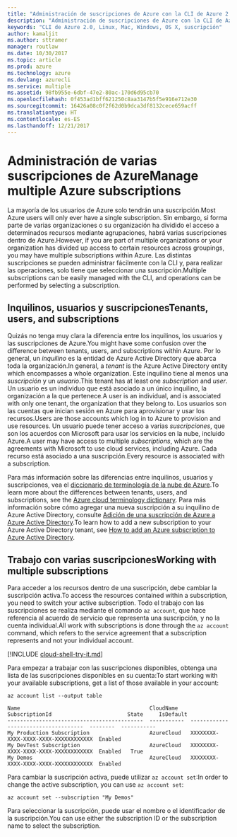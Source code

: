 ```yaml
---
title: "Administración de suscripciones de Azure con la CLI de Azure 2.0"
description: "Administración de suscripciones de Azure con la CLI de Azure 2.0 en Linux, Mac o Windows."
keywords: "CLI de Azure 2.0, Linux, Mac, Windows, OS X, suscripción"
author: kamaljit
ms.author: sttramer
manager: routlaw
ms.date: 10/30/2017
ms.topic: article
ms.prod: azure
ms.technology: azure
ms.devlang: azurecli
ms.service: multiple
ms.assetid: 98fb955e-6dbf-47e2-80ac-170d6d95cb70
ms.openlocfilehash: 0f453ad1bff621250c8aa3147b5f5e916e712e30
ms.sourcegitcommit: 16426a08c0f2f62d0b9dca3df8132cece659acff
ms.translationtype: HT
ms.contentlocale: es-ES
ms.lasthandoff: 12/21/2017
---
```

# <a name="manage-multiple-azure-subscriptions"></a><span data-ttu-id="5910f-104">Administración de varias suscripciones de Azure</span><span class="sxs-lookup"><span data-stu-id="5910f-104">Manage multiple Azure subscriptions</span></span>

<span data-ttu-id="5910f-105">La mayoría de los usuarios de Azure solo tendrán una suscripción.</span><span class="sxs-lookup"><span data-stu-id="5910f-105">Most Azure users will only ever have a single subscription.</span></span> <span data-ttu-id="5910f-106">Sin embargo, si forma parte de varias organizaciones o su organización ha dividido el acceso a determinados recursos mediante agrupaciones, habrá varias suscripciones dentro de Azure.</span><span class="sxs-lookup"><span data-stu-id="5910f-106">However, if you are part of multiple organizations or your organization has divided up access to certain resources across groupings, you may have multiple subscriptions within Azure.</span></span> <span data-ttu-id="5910f-107">Las distintas suscripciones se pueden administrar fácilmente con la CLI y, para realizar las operaciones, solo tiene que seleccionar una suscripción.</span><span class="sxs-lookup"><span data-stu-id="5910f-107">Multiple subscriptions can be easily managed with the CLI, and operations can be performed by selecting a subscription.</span></span>

## <a name="tenants-users-and-subscriptions"></a><span data-ttu-id="5910f-108">Inquilinos, usuarios y suscripciones</span><span class="sxs-lookup"><span data-stu-id="5910f-108">Tenants, users, and subscriptions</span></span>

<span data-ttu-id="5910f-109">Quizás no tenga muy clara la diferencia entre los inquilinos, los usuarios y las suscripciones de Azure.</span><span class="sxs-lookup"><span data-stu-id="5910f-109">You might have some confusion over the difference between tenants, users, and subscriptions within Azure.</span></span> <span data-ttu-id="5910f-110">Por lo general, un _inquilino_ es la entidad de Azure Active Directory que abarca toda la organización.</span><span class="sxs-lookup"><span data-stu-id="5910f-110">In general, a _tenant_ is the Azure Active Directory entity which encompasses a whole organization.</span></span> <span data-ttu-id="5910f-111">Este inquilino tiene al menos una _suscripción_ y un _usuario_.</span><span class="sxs-lookup"><span data-stu-id="5910f-111">This tenant has at least one _subscription_ and _user_.</span></span> <span data-ttu-id="5910f-112">Un usuario es un individuo que está asociado a un único inquilino, la organización a la que pertenece.</span><span class="sxs-lookup"><span data-stu-id="5910f-112">A user is an individual, and is associated with only one tenant, the organization that they belong to.</span></span> <span data-ttu-id="5910f-113">Los usuarios son las cuentas que inician sesión en Azure para aprovisionar y usar los recursos.</span><span class="sxs-lookup"><span data-stu-id="5910f-113">Users are those accounts which log in to Azure to provision and use resources.</span></span> <span data-ttu-id="5910f-114">Un usuario puede tener acceso a varias _suscripciones_, que son los acuerdos con Microsoft para usar los servicios en la nube, incluido Azure.</span><span class="sxs-lookup"><span data-stu-id="5910f-114">A user may have access to multiple _subscriptions_, which are the agreements with Microsoft to use cloud services, including Azure.</span></span> <span data-ttu-id="5910f-115">Cada recurso está asociado a una suscripción.</span><span class="sxs-lookup"><span data-stu-id="5910f-115">Every resource is associated with a subscription.</span></span>

<span data-ttu-id="5910f-116">Para más información sobre las diferencias entre inquilinos, usuarios y suscripciones, vea el [diccionario de terminología de la nube de Azure](/azure/azure-glossary-cloud-terminology).</span><span class="sxs-lookup"><span data-stu-id="5910f-116">To learn more about the differences between tenants, users, and subscriptions, see the [Azure cloud terminology dictionary](/azure/azure-glossary-cloud-terminology).</span></span>
<span data-ttu-id="5910f-117">Para más información sobre cómo agregar una nueva suscripción a su inquilino de Azure Active Directory, consulte [Adición de una suscripción de Azure a Azure Active Directory](/azure/active-directory/active-directory-how-subscriptions-associated-directory).</span><span class="sxs-lookup"><span data-stu-id="5910f-117">To learn how to add a new subscription to your Azure Active Directory tenant, see [How to add an Azure subscription to Azure Active Directory](/azure/active-directory/active-directory-how-subscriptions-associated-directory).</span></span>

## <a name="working-with-multiple-subscriptions"></a><span data-ttu-id="5910f-118">Trabajo con varias suscripciones</span><span class="sxs-lookup"><span data-stu-id="5910f-118">Working with multiple subscriptions</span></span>

<span data-ttu-id="5910f-119">Para acceder a los recursos dentro de una suscripción, debe cambiar la suscripción activa.</span><span class="sxs-lookup"><span data-stu-id="5910f-119">To access the resources contained within a subscription, you need to switch your active subscription.</span></span> <span data-ttu-id="5910f-120">Todo el trabajo con las suscripciones se realiza mediante el comando `az account`, que hace referencia al acuerdo de servicio que representa una suscripción, y no la cuenta individual.</span><span class="sxs-lookup"><span data-stu-id="5910f-120">All work with subscriptions is done through the `az account` command, which refers to the service agreement that a subscription represents and not your individual account.</span></span>

[!INCLUDE [cloud-shell-try-it.md](includes/cloud-shell-try-it.md)]

<span data-ttu-id="5910f-121">Para empezar a trabajar con las suscripciones disponibles, obtenga una lista de las suscripciones disponibles en su cuenta:</span><span class="sxs-lookup"><span data-stu-id="5910f-121">To start working with your available subscriptions, get a list of those available in your account:</span></span>

```azurecli-interactive
az account list --output table
```

```Output
Name                                         CloudName    SubscriptionId                        State     IsDefault
-------------------------------------------  -----------  ------------------------------------  --------  -----------
My Production Subscription                   AzureCloud   XXXXXXXX-XXXX-XXXX-XXXX-XXXXXXXXXXXX  Enabled
My DevTest Subscription                      AzureCloud   XXXXXXXX-XXXX-XXXX-XXXX-XXXXXXXXXXXX  Enabled   True
My Demos                                     AzureCloud   XXXXXXXX-XXXX-XXXX-XXXX-XXXXXXXXXXXX  Enabled
```

<span data-ttu-id="5910f-122">Para cambiar la suscripción activa, puede utilizar `az account set`:</span><span class="sxs-lookup"><span data-stu-id="5910f-122">In order to change the active subscription, you can use `az account set`:</span></span>

```azurecli-interactive
az account set --subscription "My Demos"
```

<span data-ttu-id="5910f-123">Para seleccionar la suscripción, puede usar el nombre o el identificador de la suscripción.</span><span class="sxs-lookup"><span data-stu-id="5910f-123">You can use either the subscription ID or the subscription name to select the subscription.</span></span>
